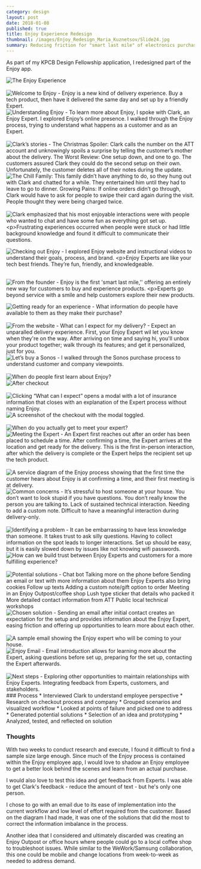 ```yaml
---
category: design
layout: post
date: 2018-01-08
published: true
title: Enjoy Experience Redesign
thumbnail: /images/Enjoy_Redesign_Maria_Kuznetsov/Slide24.jpg
summary: Reducing friction for "smart last mile" of electronics purchases.
---
```

As part of my KPCB Design Fellowship application, I redesigned part of the Enjoy app. 

<div class = "post-image">
<img alt ="The Enjoy Experience" src= "/images/Enjoy_Redesign_Maria_Kuznetsov/Slide1.jpg"/> <br/>
</div>
<br/>
<div class = "post-image">
<img alt ="Welcome to Enjoy - Enjoy is a new kind of delivery experience. 
Buy a tech product, then have it delivered the same day and set up by a friendly Expert." src= "/images/Enjoy_Redesign_Maria_Kuznetsov/Slide2.jpg"/> <br/>
</div><!--
--><div class = "post-image">
<img alt ="Understanding Enjoy - To learn more about Enjoy, I spoke with Clark, an Enjoy Expert.
I explored Enjoy’s online presence. I walked through the Enjoy process, trying to understand what happens as a customer and as an Expert." src= "/images/Enjoy_Redesign_Maria_Kuznetsov/Slide3.jpg"/> <br/>
</div><br/>
<div class = "post-image">
<img alt ="Clark’s stories - The Christmas Spoiler: Clark calls the number on the ATT account and unknowingly spoils a surprise by telling the customer’s mother about the delivery.
The Worst Review: One setup down, and one to go. The customers assured Clark they could do the second setup on their own. Unfortunately, the customer deletes all of their notes during the update." src= "/images/Enjoy_Redesign_Maria_Kuznetsov/Slide4.jpg"/> <br/>
</div><!--
--><div class = "post-image">
<img alt ="The Chill Family: This family didn’t have anything to do, so they hung out with Clark and chatted for a while. They entertained him until they had to leave to go to dinner.
Growing Pains: If online orders didn’t go through, Clark would have to ask for people to swipe their card again during the visit. People thought they were being charged twice." src= "/images/Enjoy_Redesign_Maria_Kuznetsov/Slide5.jpg"/> <br/>
</div><br/>
<div class = "post-image">
<img alt ="Clark emphasized that his most enjoyable interactions were with people who wanted to chat and have some fun as everything got set up.

Frustrating experiences occurred when people were stuck or had little background knowledge and found it difficult to communicate their questions." src= "/images/Enjoy_Redesign_Maria_Kuznetsov/Slide6.jpg"/> <br/>
</div><!--
--><div class = "post-image">
<img alt ="Checking out Enjoy - I explored Enjoy website and instructional videos to understand their goals, process, and brand.

Enjoy Experts are like your tech best friends. They’re fun, friendly, and knowledgeable." src= "/images/Enjoy_Redesign_Maria_Kuznetsov/Slide7.jpg"/> <br/>
</div><br/>
<div class = "post-image">
<img alt ="From the founder - Enjoy is the first 'smart last mile,'' offering an entirely new way for customers to buy and experience products.

Experts go beyond service with a smile and help customers explore their new products." src= "/images/Enjoy_Redesign_Maria_Kuznetsov/Slide8.jpg"/> <br/>
</div><!--
--><div class = "post-image">
<img alt ="Getting ready for an experience - What information do people have available to them as they make their purchase?" src= "/images/Enjoy_Redesign_Maria_Kuznetsov/Slide9.jpg"/> <br/>
</div><br/>
<div class = "post-image">
<img alt ="From the website - What can I expect for my delivery? - Expect an unparalled delivery experience. First, your Enjoy Expert wil let you know when they're on the way. After arriving on time and saying hi, you'll unbox your product together; walk through its features; and get it personalized, just for you." src= "/images/Enjoy_Redesign_Maria_Kuznetsov/Slide10.jpg"/> <br/>
</div><!--
--><div class = "post-image">
<img alt ="Let’s buy a Sonos - I walked through the Sonos purchase process to understand customer and company viewpoints. " src= "/images/Enjoy_Redesign_Maria_Kuznetsov/Slide11.jpg"/> <br/>
</div><br/>
<div class = "post-image">
<img alt ="When do people first learn about Enjoy?" src= "/images/Enjoy_Redesign_Maria_Kuznetsov/Slide12.jpg"/> <br/>
</div><!--
--><div class = "post-image">
<img alt ="After checkout" src= "/images/Enjoy_Redesign_Maria_Kuznetsov/Slide13.jpg"/> <br/>
</div><br/>
<div class = "post-image">
<img alt ="Clicking “What can I expect” opens a modal with a lot of insurance information that closes with an explanation of the Expert process without naming Enjoy." src= "/images/Enjoy_Redesign_Maria_Kuznetsov/Slide14.jpg"/> <br/>
</div><!--
--><div class = "post-image">
<img alt ="A screenshot of the checkout with the modal toggled." src= "/images/Enjoy_Redesign_Maria_Kuznetsov/Slide15.jpg"/> <br/>
</div><br/>
<div class = "post-image">
<img alt ="When do you actually get to meet your expert?" src= "/images/Enjoy_Redesign_Maria_Kuznetsov/Slide16.jpg"/> <br/>
</div><!--
--><div class = "post-image">
<img alt ="Meeting the Expert - An Expert first reaches out after an order has been placed to schedule a time.
After confirming a time, the Expert arrives at the location and get ready for the delivery.
This is the first in-person interaction, after which the delivery is complete or the Expert helps the recipient set up the tech product." src= "/images/Enjoy_Redesign_Maria_Kuznetsov/Slide17.jpg"/> <br/>
</div><br/>
<div class = "post-image">
<img alt ="A service diagram of the Enjoy process showing that the first time the customer hears about Enjoy is at confirming a time, and their first meeting is at delivery." src= "/images/Enjoy_Redesign_Maria_Kuznetsov/Slide18.jpg"/> <br/>
</div><!--
--><div class = "post-image">
<img alt ="Common concerns - It’s stressful to host someone at your house. You don’t want to look stupid if you have questions. You don’t really know the person you are talking to. Lack of sustained technical interaction. Needing to add a custom note. Difficult to have a meaningful interaction during delivery-only." src= "/images/Enjoy_Redesign_Maria_Kuznetsov/Slide19.jpg"/> <br/>
</div><br/>
<div class = "post-image">
<img alt ="Identifying a problem - It can be embarrassing to have less knowledge than someone. It takes trust to ask silly questions. Having to collect information on the spot leads to longer interactions. Set up should be easy, but it is easily slowed down by issues like not knowing wifi passwords." src= "/images/Enjoy_Redesign_Maria_Kuznetsov/Slide20.jpg"/> <br/>
</div><!--
--><div class = "post-image">
<img alt ="How can we build trust between Enjoy Experts and customers for a more fulfilling experience?" src= "/images/Enjoy_Redesign_Maria_Kuznetsov/Slide21.jpg"/> <br/>
</div><br/>
<div class = "post-image">
<img alt ="Potential solutions - Chat bot
Talking more on the phone before
Sending an email or text with more information about them
Enjoy Experts also bring cookies
Follow up texts
Adding a custom note/gift option to order
Meeting in an Enjoy Outpost/coffee shop
Lush type sticker that details who packed it
More detailed contact information from ATT
Public local technical workshops" src= "/images/Enjoy_Redesign_Maria_Kuznetsov/Slide22.jpg"/> <br/>
</div><!--
--><div class = "post-image">
<img alt ="Chosen solution - Sending an email after initial contact creates an expectation for the setup and provides information about the Enjoy Expert, easing friction and offering up opportunities to learn more about each other." src= "/images/Enjoy_Redesign_Maria_Kuznetsov/Slide23.jpg"/> <br/>
</div><br/>
<div class = "post-image">
<img alt ="A sample email showing the Enjoy expert who will be coming to your house." src= "/images/Enjoy_Redesign_Maria_Kuznetsov/Slide24.jpg"/> <br/>
</div><!--
--><div class = "post-image">
<img alt ="Enjoy Email - Email introduction allows for
learning more about the Expert, asking questions before set up, preparing for the set up, contacting the Expert afterwards." src= "/images/Enjoy_Redesign_Maria_Kuznetsov/Slide25.jpg"/> <br/>
</div><br/>

<div class = "post-image">
<img alt ="Next steps - Exploring other opportunities to maintain relationships with Enjoy Experts.
Integrating feedback from Experts, customers, and stakeholders." src= "/images/Enjoy_Redesign_Maria_Kuznetsov/Slide26.jpg"/> <br/>
</div>
### Process
* Interviewed Clark to understand employee perspective
* Research on checkout process and company
* Grouped scenarios and visualized workflow
* Looked at points of failure and picked one to address
* Generated potential solutions
* Selection of an idea and prototyping
* Analyzed, tested, and reflected on solution

### Thoughts

With two weeks to conduct research and execute, I found it difficult to find a sample size large enough. Since much of the Enjoy process is contained within the Enjoy employee app, I would love to shadow an Enjoy employee to get a better look behind the scenes and learn from an actual purchase.

I would also love to test this idea and get feedback from Experts. I was able to get Clark's feedback - reduce the amount of text - but he's only one person.

I chose to go with an email due to its ease of implementation into the current workflow and low level of effort required from the customer. Based on the diagram I had made, it was one of the solutions that did the most to correct the information imbalance in the process.

Another idea that I considered and ultimately discarded was creating an Enjoy Outpost or office hours where people could go to a local coffee shop to troubleshoot issues. While similar to the WeWork/Samsung collaboration, this one could be mobile and change locations from week-to-week as needed to address demand.